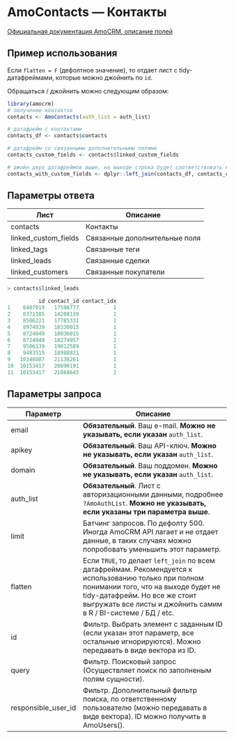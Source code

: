 # AmoContacts — Контакты

[Официальная документация AmoCRM, описание полей](https://www.amocrm.ru/developers/content/api/contacts)

## Пример использования

Если `flatten = F` (дефолтное значение), то отдает лист с tidy-датафреймами, которые можно джойнить по `id`. 

Обращаться / джойнить можно следующим образом:

```r
library(amocrm)
# получение контактов
contacts <- AmoContacts(auth_list = auth_list)

# датафрейм с контактами
contacts_df <- contacts$contacts

# датафрейм со связанными дополнительными полями
contacts_custom_fields <- contacts$linked_custom_fields

# джойн двух датафреймов выше, на выходе строка будет соответствовать каждому значению доп. поля 
contacts_with_custom_fields <- dplyr::left_join(contacts_df, contacts_custom_fields, by = "id")
```
## Параметры ответа

Лист | Описание
 --- | ---
contacts | Контакты
linked_custom_fields | Связанные дополнительные поля
linked_tags | Связанные теги
linked_leads | Связанные сделки
linked_customers | Связанные покупатели

```r
> contacts$linked_leads

          id contact_id contact_idx
1    8407019   17598777           1
2    8371185   14208139           1
3    8506221   17785331           1
4    8974839   18330015           1
5    8724049   18036015           1
6    8724049   18274957           2
7    9506139   19012589           1
8    9483515   18988821           1
9   10348887   21138261           1
10  10153417   20890191           1
11  10153417   21068645           2
```

## Параметры запроса

Параметр | Описание
 --- | ---
email | **Обязательный**. Ваш e-mail. **Можно не указывать, если указан** `auth_list`.
apikey | **Обязательный**. Ваш API-ключ. **Можно не указывать, если указан** `auth_list`.
domain | **Обязательный**. Ваш поддомен. **Можно не указывать, если указан** `auth_list`.
auth_list | **Обязательный**. Лист с авторизационными данными, подробнее `?AmoAuthList`. **Можно не указывать, если указаны три параметра выше**.
limit | Батчинг запросов. По дефолту 500. Иногда AmoCRM API лагает и не отдает данные, в таких случаях можно попробовать уменьшить этот параметр.
flatten | Если `TRUE`, то делает `left_join` по всем датафреймам. Рекомендуется к использованию только при полном понимании того, что на выходе будет не tidy-датафрейм. Но все же стоит выгружать все листы и джойнить самим в R / BI-системе / БД / etc.
id | Фильтр. Выбрать элемент с заданным ID (если указан этот параметр, все остальные игнорируются). Можно передавать в виде вектора из ID.
query | Фильтр. Поисковый запрос (Осуществляет поиск по заполненым полям сущности).
responsible_user_id | Фильтр. Дополнительный фильтр поиска, по ответственному пользователю (можно передавать в виде вектора). ID можно получить в AmoUsers().
